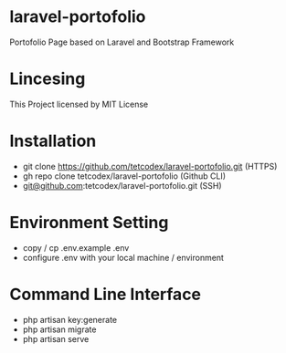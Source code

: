 # laravel-portofolio
Portofolio Page based on Laravel and Bootstrap Framework

# Lincesing 
This Project licensed by MIT License

# Installation 
 - git clone https://github.com/tetcodex/laravel-portofolio.git (HTTPS)
 - gh repo clone tetcodex/laravel-portofolio (Github CLI)
 - git@github.com:tetcodex/laravel-portofolio.git (SSH)

# Environment Setting 
 - copy / cp .env.example .env
 - configure .env with your local machine / environment
 
 # Command Line Interface
 - php artisan key:generate
 - php artisan migrate
 - php artisan serve
